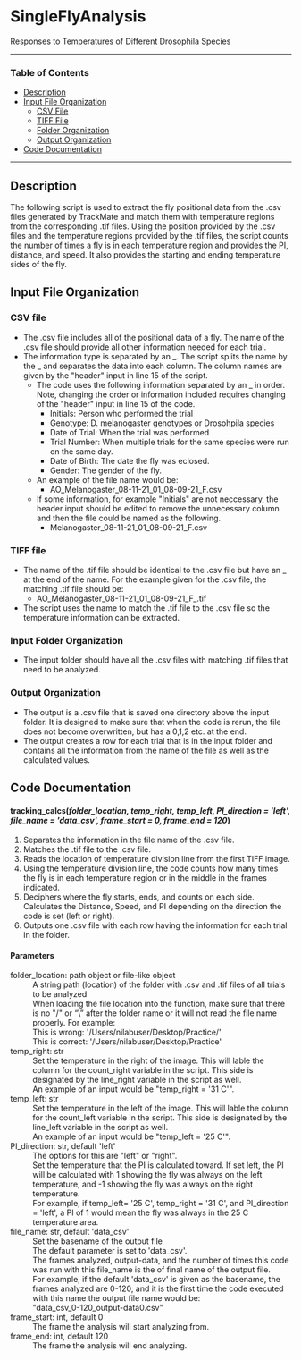 # SingleFlyAnalysis
Responses to Temperatures of Different Drosophila Species

---

### Table of Contents

- [Description](#description)
- [Input File Organization](#input-file-organization)
	- [CSV File](#csv-file)
	- [TIFF File](#tiff-file)
  - [Folder Organization](#folder-organization)
  - [Output Organization](#output-organization)
- [Code Documentation](#code-documentation)

---

## Description

The following script is used to extract the fly positional data from the .csv files generated by TrackMate and match them with temperature regions from the corresponding .tif files. 
Using the position provided by the .csv files and the temperature regions provided by the .tif files, the script counts the number of times a fly is in each temperature region and provides the PI, distance, and speed.
It also provides the starting and ending temperature sides of the fly.

## Input File Organization

### CSV file
  - The .csv file includes all of the positional data of a fly. The name of the .csv file should provide all other information needed for each trial.
  - The information type is separated by an _. The script splits the name by the _ and separates the data into each column. The column names are given by the "header" input in line 15 of the script.
      - The code uses the following information separated by an _ in order. Note, changing the order or information included requires changing of the "header" input in line 15 of the code.
          - Initials: Person who performed the trial
          - Genotype: D. melanogaster genotypes or Drosohpila species
          - Date of Trial: When the trial was performed
          - Trial Number: When multiple trials for the same species were run on the same day.
          - Date of Birth: The date the fly was eclosed.
          - Gender: The gender of the fly.
      - An example of the file name would be:
          - AO_Melanogaster_08-11-21_01_08-09-21_F.csv
      - If some information, for example "Initials" are not neccessary, the header input should be edited to remove the unnecessary column and then the file could be named as the following.
          - Melanogaster_08-11-21_01_08-09-21_F.csv
          
### TIFF file
  - The name of the .tif file should be identical to the .csv file but have an _ at the end of the name. For the example given for the .csv file, the matching .tif file should be:
      - AO_Melanogaster_08-11-21_01_08-09-21_F_.tif
  - The script uses the name to match the .tif file to the .csv file so the temperature information can be extracted. 
  
### Input Folder Organization
  - The input folder should have all the .csv files with matching .tif files that need to be analyzed.
  
### Output Organization
  - The output is a .csv file that is saved one directory above the input folder. It is designed to make sure that when the code is rerun, the file does not become overwritten, but has a 0,1,2 etc. at the end.
  - The output creates a row for each trial that is in the input folder and contains all the information from the name of the file as well as the calculated values.

## Code Documentation

#### tracking_calcs(*folder_location, temp_right, temp_left, PI_direction = 'left', file_name = 'data_csv', frame_start = 0, frame_end = 120*)  
  
1) Separates the information in the file name of the .csv file.
2) Matches the .tif file to the .csv file. 
3) Reads the location of temperature division line from the first TIFF image.
4) Using the temperature division line, the code counts how many times the fly is in each temperature region or in the middle in the frames indicated. 
5) Deciphers where the fly starts, ends, and counts on each side. Calculates the Distance, Speed, and PI depending on the direction the code is set (left or right).
6) Outputs one .csv file with each row having the information for each trial in the folder.
  
#### Parameters
<dl>
	<dt>folder_location: path object or file-like object</dt> 
		<dd>A string path (location) of the folder with .csv and .tif files of all trials to be analyzed</dd>
		<dd>When loading the file location into the function, make sure that there is no "/" or “\” after the folder name or it will not read the file name properly. For example:</dd>
		<dd>This is wrong: '/Users/nilabuser/Desktop/Practice/'</dd>
		<dd>This is correct: '/Users/nilabuser/Desktop/Practice'</dd>
	<dt>temp_right: str </dt> 
		<dd>Set the temperature in the right of the image. This will lable the column for the count_right variable in the script. This side is designated by the line_right variable in the script as well.</dd>
    <dd> An example of an input would be "temp_right = '31 C'".
	<dt>temp_left: str</dt>
		<dd>Set the temperature in the left of the image. This will lable the column for the count_left variable in the script. This side is designated by the line_left variable in the script as well.</dd>
		<dd> An example of an input would be "temp_left = '25 C'".
	<dt>PI_direction: str, default 'left'</dt>
    <dd> The options for this are "left" or "right". </dd>
		<dd> Set the temperature that the PI is calculated toward. If set left, the PI will be calculated with 1 showing the fly was always on the left temperature, and -1 showing the fly was always on the right temperature.</dd>
		<dd>For example, if temp_left= '25 C', temp_right = '31 C', and PI_direction = 'left', a PI of 1 would mean the fly was always in the 25 C temperature area. </dd>
	<dt>file_name: str, default 'data_csv'</dt>
		<dd>Set the basename of the output file</dd> 
		<dd>The default parameter is set to 'data_csv'.</dd>
    <dd> The frames analyzed, output-data, and the number of times this code was run with this file_name is the of final name of the output file. 
    <dd> For example, if the default 'data_csv' is given as the basename, the frames analyzed are 0-120, and it is the first time the code executed with this name the output file name would be:
    <dd> "data_csv_0-120_output-data0.csv"
	<dt>frame_start: int, default 0 </dt>
		<dd>The frame the analysis will start analyzing from.</dd>
  <dt>frame_end: int, default 120 </dt>
		<dd>The frame the analysis will end analyzing.</dd>
</dl>
